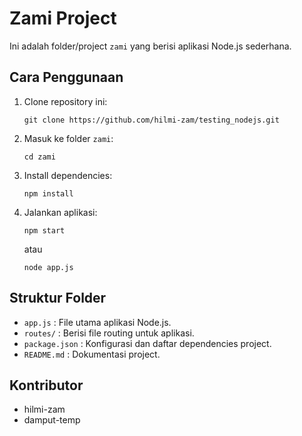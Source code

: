 # Zami Project

Ini adalah folder/project `zami` yang berisi aplikasi Node.js sederhana.

## Cara Penggunaan

1. Clone repository ini:
   ```
   git clone https://github.com/hilmi-zam/testing_nodejs.git
   ```
2. Masuk ke folder `zami`:
   ```
   cd zami
   ```
3. Install dependencies:
   ```
   npm install
   ```
4. Jalankan aplikasi:
   ```
   npm start
   ```
   atau
   ```
   node app.js
   ```

## Struktur Folder

- `app.js` : File utama aplikasi Node.js.
- `routes/` : Berisi file routing untuk aplikasi.
- `package.json` : Konfigurasi dan daftar dependencies project.
- `README.md` : Dokumentasi project.

## Kontributor

- hilmi-zam
- damput-temp


